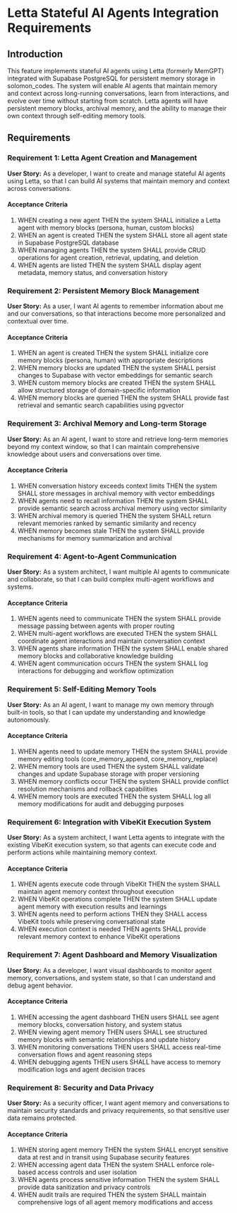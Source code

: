 # Letta Stateful AI Agents Integration Requirements

## Introduction

This feature implements stateful AI agents using Letta (formerly MemGPT) integrated with Supabase PostgreSQL for persistent memory storage in solomon_codes. The system will enable AI agents that maintain memory and context across long-running conversations, learn from interactions, and evolve over time without starting from scratch. Letta agents will have persistent memory blocks, archival memory, and the ability to manage their own context through self-editing memory tools.

## Requirements

### Requirement 1: Letta Agent Creation and Management

**User Story:** As a developer, I want to create and manage stateful AI agents using Letta, so that I can build AI systems that maintain memory and context across conversations.

#### Acceptance Criteria

1. WHEN creating a new agent THEN the system SHALL initialize a Letta agent with memory blocks (persona, human, custom blocks)
2. WHEN an agent is created THEN the system SHALL store all agent state in Supabase PostgreSQL database
3. WHEN managing agents THEN the system SHALL provide CRUD operations for agent creation, retrieval, updating, and deletion
4. WHEN agents are listed THEN the system SHALL display agent metadata, memory status, and conversation history

### Requirement 2: Persistent Memory Block Management

**User Story:** As a user, I want AI agents to remember information about me and our conversations, so that interactions become more personalized and contextual over time.

#### Acceptance Criteria

1. WHEN an agent is created THEN the system SHALL initialize core memory blocks (persona, human) with appropriate descriptions
2. WHEN memory blocks are updated THEN the system SHALL persist changes to Supabase with vector embeddings for semantic search
3. WHEN custom memory blocks are created THEN the system SHALL allow structured storage of domain-specific information
4. WHEN memory blocks are queried THEN the system SHALL provide fast retrieval and semantic search capabilities using pgvector

### Requirement 3: Archival Memory and Long-term Storage

**User Story:** As an AI agent, I want to store and retrieve long-term memories beyond my context window, so that I can maintain comprehensive knowledge about users and conversations over time.

#### Acceptance Criteria

1. WHEN conversation history exceeds context limits THEN the system SHALL store messages in archival memory with vector embeddings
2. WHEN agents need to recall information THEN the system SHALL provide semantic search across archival memory using vector similarity
3. WHEN archival memory is queried THEN the system SHALL return relevant memories ranked by semantic similarity and recency
4. WHEN memory becomes stale THEN the system SHALL provide mechanisms for memory summarization and archival

### Requirement 4: Agent-to-Agent Communication

**User Story:** As a system architect, I want multiple AI agents to communicate and collaborate, so that I can build complex multi-agent workflows and systems.

#### Acceptance Criteria

1. WHEN agents need to communicate THEN the system SHALL provide message passing between agents with proper routing
2. WHEN multi-agent workflows are executed THEN the system SHALL coordinate agent interactions and maintain conversation context
3. WHEN agents share information THEN the system SHALL enable shared memory blocks and collaborative knowledge building
4. WHEN agent communication occurs THEN the system SHALL log interactions for debugging and workflow optimization

### Requirement 5: Self-Editing Memory Tools

**User Story:** As an AI agent, I want to manage my own memory through built-in tools, so that I can update my understanding and knowledge autonomously.

#### Acceptance Criteria

1. WHEN agents need to update memory THEN the system SHALL provide memory editing tools (core_memory_append, core_memory_replace)
2. WHEN memory tools are used THEN the system SHALL validate changes and update Supabase storage with proper versioning
3. WHEN memory conflicts occur THEN the system SHALL provide conflict resolution mechanisms and rollback capabilities
4. WHEN memory tools are executed THEN the system SHALL log all memory modifications for audit and debugging purposes

### Requirement 6: Integration with VibeKit Execution System

**User Story:** As a system architect, I want Letta agents to integrate with the existing VibeKit execution system, so that agents can execute code and perform actions while maintaining memory context.

#### Acceptance Criteria

1. WHEN agents execute code through VibeKit THEN the system SHALL maintain agent memory context throughout execution
2. WHEN VibeKit operations complete THEN the system SHALL update agent memory with execution results and learnings
3. WHEN agents need to perform actions THEN they SHALL access VibeKit tools while preserving conversational state
4. WHEN execution context is needed THEN agents SHALL provide relevant memory context to enhance VibeKit operations

### Requirement 7: Agent Dashboard and Memory Visualization

**User Story:** As a developer, I want visual dashboards to monitor agent memory, conversations, and system state, so that I can understand and debug agent behavior.

#### Acceptance Criteria

1. WHEN accessing the agent dashboard THEN users SHALL see agent memory blocks, conversation history, and system status
2. WHEN viewing agent memory THEN users SHALL see structured memory blocks with semantic relationships and update history
3. WHEN monitoring conversations THEN users SHALL access real-time conversation flows and agent reasoning steps
4. WHEN debugging agents THEN users SHALL have access to memory modification logs and agent decision traces

### Requirement 8: Security and Data Privacy

**User Story:** As a security officer, I want agent memory and conversations to maintain security standards and privacy requirements, so that sensitive user data remains protected.

#### Acceptance Criteria

1. WHEN storing agent memory THEN the system SHALL encrypt sensitive data at rest and in transit using Supabase security features
2. WHEN accessing agent data THEN the system SHALL enforce role-based access controls and user isolation
3. WHEN agents process sensitive information THEN the system SHALL provide data sanitization and privacy controls
4. WHEN audit trails are required THEN the system SHALL maintain comprehensive logs of all agent memory modifications and access